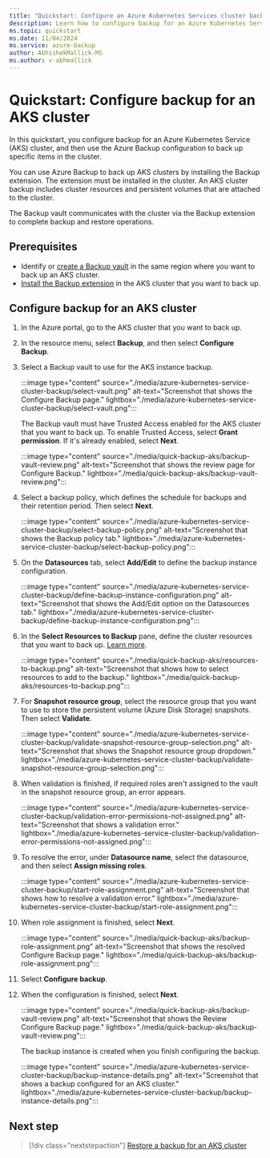 ```yaml
---
title: "Quickstart: Configure an Azure Kubernetes Services cluster backup"
description: Learn how to configure backup for an Azure Kubernetes Service (AKS) cluster, and then use Azure Backup to back up specific items in the cluster.
ms.topic: quickstart
ms.date: 11/04/2024
ms.service: azure-backup
author: AbhishekMallick-MS
ms.author: v-abhmallick
---
```


# Quickstart: Configure backup for an AKS cluster

In this quickstart, you configure backup for an Azure Kubernetes Service (AKS) cluster, and then use the Azure Backup configuration to back up specific items in the cluster.

You can use Azure Backup to back up AKS clusters by installing the Backup extension. The extension must be installed in the cluster. An AKS cluster backup includes cluster resources and persistent volumes that are attached to the cluster.

The Backup vault communicates with the cluster via the Backup extension to complete backup and restore operations.

## Prerequisites

- Identify or [create a Backup vault](create-manage-backup-vault.md) in the same region where you want to back up an AKS cluster.
- [Install the Backup extension](quick-install-backup-extension.md) in the AKS cluster that you want to back up.

## Configure backup for an AKS cluster

1. In the Azure portal, go to the AKS cluster that you want to back up.

1. In the resource menu, select **Backup**, and then select **Configure Backup**.
  
1. Select a Backup vault to use for the AKS instance backup.
  
    :::image type="content" source="./media/azure-kubernetes-service-cluster-backup/select-vault.png" alt-text="Screenshot that shows the Configure Backup page." lightbox="./media/azure-kubernetes-service-cluster-backup/select-vault.png":::

    The Backup vault must have Trusted Access enabled for the AKS cluster that you want to back up. To enable Trusted Access, select **Grant permission**. If it's already enabled, select **Next**.

    :::image type="content" source="./media/quick-backup-aks/backup-vault-review.png" alt-text="Screenshot that shows the review page for Configure Backup." lightbox="./media/quick-backup-aks/backup-vault-review.png":::

1. Select a backup policy, which defines the schedule for backups and their retention period. Then select **Next**.

    :::image type="content" source="./media/azure-kubernetes-service-cluster-backup/select-backup-policy.png" alt-text="Screenshot that shows the Backup policy tab." lightbox="./media/azure-kubernetes-service-cluster-backup/select-backup-policy.png":::

1. On the **Datasources** tab, select **Add/Edit** to define the backup instance configuration.

    :::image type="content" source="./media/azure-kubernetes-service-cluster-backup/define-backup-instance-configuration.png" alt-text="Screenshot that shows the Add/Edit option on the Datasources tab." lightbox="./media/azure-kubernetes-service-cluster-backup/define-backup-instance-configuration.png":::

1. In the **Select Resources to Backup** pane, define the cluster resources that you want to back up. [Learn more](./azure-kubernetes-service-cluster-backup-concept.md).

    :::image type="content" source="./media/quick-backup-aks/resources-to-backup.png" alt-text="Screenshot that shows how to select resources to add to the backup." lightbox="./media/quick-backup-aks/resources-to-backup.png":::

1. For **Snapshot resource group**, select the resource group that you want to use to store the persistent volume (Azure Disk Storage) snapshots. Then select **Validate**.

    :::image type="content" source="./media/azure-kubernetes-service-cluster-backup/validate-snapshot-resource-group-selection.png" alt-text="Screenshot that shows the Snapshot resource group dropdown." lightbox="./media/azure-kubernetes-service-cluster-backup/validate-snapshot-resource-group-selection.png":::

1. When validation is finished, if required roles aren't assigned to the vault in the snapshot resource group, an error appears.

    :::image type="content" source="./media/azure-kubernetes-service-cluster-backup/validation-error-permissions-not-assigned.png" alt-text="Screenshot that shows a validation error." lightbox="./media/azure-kubernetes-service-cluster-backup/validation-error-permissions-not-assigned.png":::  

1. To resolve the error, under **Datasource name**, select the datasource, and then select **Assign missing roles**.

    :::image type="content" source="./media/azure-kubernetes-service-cluster-backup/start-role-assignment.png" alt-text="Screenshot that shows how to resolve a validation error." lightbox="./media/azure-kubernetes-service-cluster-backup/start-role-assignment.png":::

1. When role assignment is finished, select **Next**.

    :::image type="content" source="./media/quick-backup-aks/backup-role-assignment.png" alt-text="Screenshot that shows the resolved Configure Backup page." lightbox="./media/quick-backup-aks/backup-role-assignment.png":::

1. Select **Configure backup**.

1. When the configuration is finished, select **Next**.

    :::image type="content" source="./media/quick-backup-aks/backup-vault-review.png" alt-text="Screenshot that shows the Review Configure Backup page." lightbox="./media/quick-backup-aks/backup-vault-review.png":::

   The backup instance is created when you finish configuring the backup.

    :::image type="content" source="./media/azure-kubernetes-service-cluster-backup/backup-instance-details.png" alt-text="Screenshot that shows a backup configured for an AKS cluster." lightbox="./media/azure-kubernetes-service-cluster-backup/backup-instance-details.png":::

## Next step

> [!div class="nextstepaction"]
> [Restore a backup for an AKS cluster](./azure-kubernetes-service-cluster-restore.md)
